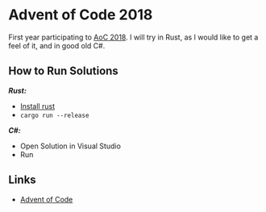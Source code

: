 Advent of Code 2018
===================

First year participating to [AoC 2018](https://adventofcode.com/2018/).
I will try in Rust, as I would like to get a feel of it, and in good old C#.

How to Run Solutions
---------------------

*__Rust:__*

- [Install rust](https://www.rust-lang.org/en-US/install.html)
- `cargo run --release`

*__C#:__*

- Open Solution in Visual Studio
- Run

Links
-----

* [Advent of Code](https://adventofcode.com/)

